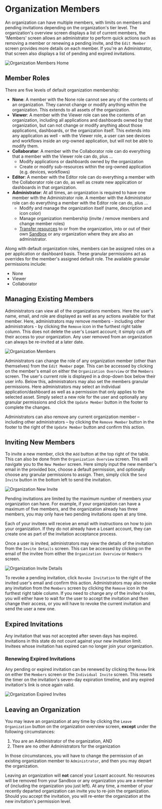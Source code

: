# Organization Members

An organization can have multiple members, with limits on members and pending invitations depending on the organization's tier level. The organization's overview screen displays a list of current members, the 'Members' screen allows an administrator to perform quick actions such as removing a member or renewing a pending invite, and the `Edit Member` screen provides more details on each member. If you're an Administrator, that screen also displays a list of pending and expired invitations.

![Organization Members Home](/images/organizations/organization-members-home.png "Organization Members Home")

## Member Roles

There are five levels of default organization membership:

* **None**: A member with the None role cannot see any of the contents of an organization. They cannot change or modify anything within the organization. This extends to all assets of the organization.
* **Viewer**: A member with the Viewer role can see the contents of an organization, including all applications and dashboards owned by that organization, but can not change or modify anything about those applications, dashboards, or the organization itself. This extends into any application as well - with the Viewer role, a user can see devices and workflows inside an org-owned application, but will not be able to modify them.
* **Collaborator**: A member with the Collaborator role can do everything that a member with the Viewer role can do, plus ...
    * Modify applications or dashboards owned by the organization
    * Create or modify sub-resources within the org-owned application (e.g. devices, workflows)
* **Editor**: A member with the Editor role can do everything a member with the Collaborator role can do, as well as create new application or dashboards in that organization.
* **Administrator**: At all times, an organization is required to have one member with the Administrator role. A member with the Administrator role can do everything a member with the Editor role can do, plus ...
    * Modify and manage the organization itself (name, description and icon color)
    * Manage organization membership (invite / remove members and change member roles)
    * [Transfer resources](/organizations/transferring-resources/) to or from the organization, into or out of their own [Sandbox](/user-accounts/sandbox/) or any organization where they are also an administrator.

Along with default organization roles, members can be assigned roles on a per application or dashboard basis. These granular permissions act as overrides for the member's assigned default role. The available granular permissions include:

* None
* Viewer
* Collaborator

## Managing Existing Members

Administrators can view all of the organizations members. Here the user's name, email, and role are displayed as well as any actions available for that member. Here, administrators may remove members - including other administrators - by clicking the `Remove` icon in the furthest right table column. This does not delete the user's Losant account; it simply cuts off their access to your organization. Any user removed from an organization can always be re-invited at a later date.

![Organization Members](/images/organizations/organization-members.png "Organization Members")

Administrators can change the role of any organization member (other than themselves) from the `Edit Member` page. This can be accessed by clicking on the member's email on either the `Organization Overview` or the `Members` screen. The user's current role is displayed in a drop-down box below their user info. Below this, administrators may also set the members granular permissions. Here administrators may select an individual application/dashboard as well as a permission that only applies to the selected asset. Simply select a new role for the user and optionally any granular permissions and click the `Update Member` button in the footer to complete the changes.

Administrators can also remove any current organization member – including other administrators – by clicking the `Remove Member` button in the footer to the right of the `Update Member` button and confirm this action.

## Inviting New Members

To invite a new member, click the `Add` button at the top right of the table. This can also be done from the `Organization Overview` screen. This will navigate you to the `New Member` screen. Here simply input the new member's email in the provided box, choose a default permission, and optionally choose any granular permissions to assign. Then, simply click the `Send Invite` button in the bottom left to send the invitation.

![Organization New Invite](/images/organizations/organization-new-invite.png "Organization New Invite")

Pending invitations are limited by the maximum number of members your organization can have. For example, if your organization can have a maximum of five members, and the organization already has three members, you may only have two pending invitations open at any time.

Each of your invitees will receive an email with instructions on how to join your organization. If they do not already have a Losant account, they can create one as part of the invitation acceptance process.

Once a user is invited, administrators may view the details of the invitation from the `Invite Details` screen. This can be accessed by clicking on the email of the invitee from either the `Organization Overview` or `Members` screen.

![Organization Invite Details](/images/organizations/organization-invite-details.png "Organization Invite Details")

To revoke a pending invitation, click `Revoke Invitation` to the right of the invited user's email and confirm this action. Administrators may also revoke any invitation from the `Members` screen by clicking the `Remove` icon in the furthest right table column. If you need to change any of the invitee's roles, you will either have to wait for the user to accept the invitation and then change their access, or you will have to revoke the current invitation and send the user a new one.

## Expired Invitations

Any invitation that was not accepted after seven days has expired. Invitations in this state do not count against your new invitation limit. Invitees whose invitation has expired can no longer join your organization.

### Renewing Expired Invitations

Any pending or expired invitation can be renewed by clicking the `Renew` link on either the `Members` screen or the `Individual Invite` screen. This resets the timer on the invitation's seven-day expiration timeline, and any expired invitation's link is once again valid.

![Organization Expired Invites](/images/organizations/organization-expired-invite.png "Organization Expired Invites")

## Leaving an Organization

You may leave an organization at any time by clicking the `Leave Organization` button on the organization overview screen, **except** under the following circumstances:

1. You are an Administrator of the organization, AND
1. There are no other Administrators for the organization

In those circumstances, you will have to change the permission of an existing organization member to `Administrator`, and then you may depart the organization.

Leaving an organization will **not** cancel your Losant account. No resources will be removed from your Sandbox or any organization you are a member of (including the organization you just left). At any time, a member of your recently departed organization can invite you to re-join the organization. Should you accept the invitation, you will re-enter the organization at the new invitation's permission level.
